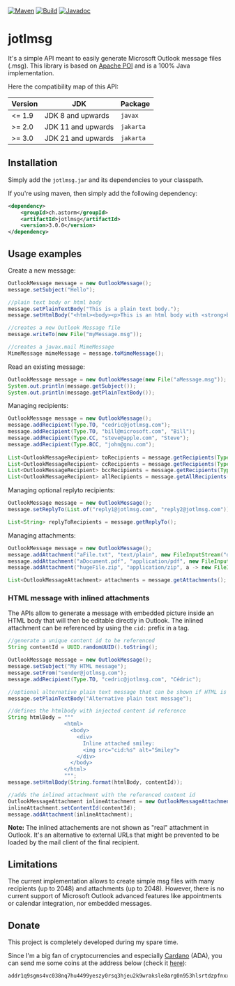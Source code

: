 [![Maven](https://img.shields.io/maven-central/v/ch.astorm/jotlmsg.svg)](https://search.maven.org/search?q=g:ch.astorm%20AND%20a:jotlmsg)
[![Build](https://app.travis-ci.com/ctabin/jotlmsg.svg?branch=master)](https://app.travis-ci.com/github/ctabin/jotlmsg/branches)
[![Javadoc](https://javadoc.io/badge2/ch.astorm/jotlmsg/javadoc.svg)](https://javadoc.io/doc/ch.astorm/jotlmsg) 

# jotlmsg
It's a simple API meant to easily generate Microsoft Outlook message files (.msg). 
This library is based on [Apache POI](https://poi.apache.org) and is a 100% Java implementation.

Here the compatibility map of this API:

| Version | JDK                 | Package
| ------- | ------------------- | ---------
| <= 1.9  | JDK 8 and upwards   | `javax` 
| >= 2.0  | JDK 11 and upwards  | `jakarta`
| >= 3.0  | JDK 21 and upwards  | `jakarta`

## Installation

Simply add the `jotlmsg.jar` and its dependencies to your classpath.

If you're using maven, then simply add the following dependency:
```xml
<dependency>
    <groupId>ch.astorm</groupId>
    <artifactId>jotlmsg</artifactId>
    <version>3.0.0</version>
</dependency>
```

## Usage examples

Create a new message:
```Java
OutlookMessage message = new OutlookMessage();
message.setSubject("Hello");

//plain text body or html body
message.setPlainTextBody("This is a plain text body.");
message.setHtmlBody("<html><body><p>This is an html body with <strong>bold</strong> and <i>italic</i> styles.</p></body></html>");

//creates a new Outlook Message file
message.writeTo(new File("myMessage.msg"));

//creates a javax.mail MimeMessage
MimeMessage mimeMessage = message.toMimeMessage();
```

Read an existing message:
```Java
OutlookMessage message = new OutlookMessage(new File("aMessage.msg"));
System.out.println(message.getSubject());
System.out.println(message.getPlainTextBody());
```

Managing recipients:
```Java
OutlookMessage message = new OutlookMessage();
message.addRecipient(Type.TO, "cedric@jotlmsg.com");
message.addRecipient(Type.TO, "bill@microsoft.com", "Bill");
message.addRecipient(Type.CC, "steve@apple.com", "Steve");
message.addRecipient(Type.BCC, "john@gnu.com");
        
List<OutlookMessageRecipient> toRecipients = message.getRecipients(Type.TO);
List<OutlookMessageRecipient> ccRecipients = message.getRecipients(Type.CC);
List<OutlookMessageRecipient> bccRecipients = message.getRecipients(Type.BCC);
List<OutlookMessageRecipient> allRecipients = message.getAllRecipients();
```

Managing optional replyto recipients:
```Java
OutlookMessage message = new OutlookMessage();
message.setReplyTo(List.of("reply1@jotlmsg.com", "reply2@jotlmsg.com"));

List<String> replyToRecipients = message.getReplyTo();
```

Managing attachments:
```Java
OutlookMessage message = new OutlookMessage();
message.addAttachment("aFile.txt", "text/plain", new FileInputStream("data.txt")); //will be stored in memory
message.addAttachment("aDocument.pdf", "application/pdf", new FileInputStream("file.pdf")); //will be stored in memory
message.addAttachment("hugeFile.zip", "application/zip", a -> new FileInputStream("data.zip")); //piped to output stream

List<OutlookMessageAttachment> attachments = message.getAttachments();
```

### HTML message with inlined attachments

The APIs allow to generate a message with embedded picture inside an HTML body that
will then be editable directly in Outlook. The inlined attachment can be referenced
by using the `cid:` prefix in a tag.

```java
//generate a unique content id to be referenced
String contentId = UUID.randomUUID().toString();

OutlookMessage message = new OutlookMessage();
message.setSubject("My HTML message");
message.setFrom("sender@jotlmsg.com");
message.addRecipient(Type.TO, "cedric@jotlmsg.com", "Cédric");

//optional alternative plain text message that can be shown if HTML is not displayed
message.setPlainTextBody("Alternative plain text message");

//defines the htmlbody with injected content id reference
String htmlBody = """
                  <html>
                    <body>
                      <div>
                        Inline attached smiley:
                        <img src="cid:%s" alt="Smiley">
                      </div>
                    </body>
                  </html>
                  """;
message.setHtmlBody(String.format(htmlBody, contentId));

//adds the inlined attachment with the referenced content id
OutlookMessageAttachment inlineAttachment = new OutlookMessageAttachment("Face-smile.png", "image/png", a -> OutlookMessageMIMETest.class.getResourceAsStream("Face-smile.png"));
inlineAttachment.setContentId(contentId);
message.addAttachment(inlineAttachment);
```

**Note:** The inlined attachements are not shown as "real" attachment in Outlook. It's an alternative to external URLs that
might be prevented to be loaded by the mail client of the final recipient.

## Limitations

The current implementation allows to create simple msg files with many recipients (up to 2048) and attachments (up to 2048). 
However, there is no current support of Microsoft Outlook advanced features like appointments or calendar integration, nor embedded messages.

## Donate

This project is completely developed during my spare time.

Since I'm a big fan of cryptocurrencies and especially [Cardano](https://cardano.org) (ADA), you can send me
some coins at the address below (check it [here](https://cardanoscan.io/address/addr1q9sgms4vc038nq7hu4499yeszy0rsq3hjeu2k9wraksle8arg0n953hlsrtdzpfnxxw996l4t6qu5xsx8cmmakjcqhksaqpj66)):

```
addr1q9sgms4vc038nq7hu4499yeszy0rsq3hjeu2k9wraksle8arg0n953hlsrtdzpfnxxw996l4t6qu5xsx8cmmakjcqhksaqpj66
```

